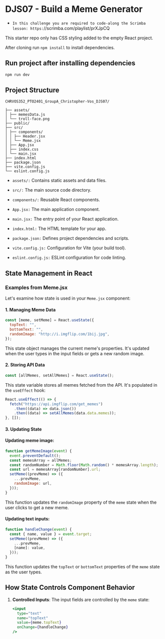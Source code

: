 # DJS07 - Build a Meme Generator

- `In this challenge you are required to code-along the Scrimba lesson: https:`//scrimba.com/playlist/prXJpCQ

This starter repo only has CSS styling added to the empty React project.

After cloning run `npm install` to install dependencies.

## Run project after installing dependencies

```bash
npm run dev
```

## Project Structure

```
CHRVOS352_PTO2401_GroupA_Christopher-Vos_DJS07/

├── assets/
│ ├── memesData.js
│ └── troll-face.png
├── public/
├── src/
│ ├── components/
│ │ ├── Header.jsx
│ │ └── Meme.jsx
│ ├── App.jsx
│ ├── index.css
│ └── main.jsx
├── index.html
├── package.json
├── vite.config.js
└── eslint.config.js
```

- `assets/:` Contains static assets and data files.
- `src/:` The main source code directory.

- `components/:` Reusable React components.
- `App.jsx:` The main application component.
- `main.jsx:` The entry point of your React application.

- `index.html:` The HTML template for your app.
- `package.json:` Defines project dependencies and scripts.
- `vite.config.js:` Configuration for Vite (your build tool).
- `eslint.config.js:` ESLint configuration for code linting.

## State Management in React

### Examples from Meme.jsx

Let's examine how state is used in your `Meme.jsx` component:

#### 1. Managing Meme Data

```javascript
const [meme, setMeme] = React.useState({
  topText: "",
  bottomText: "",
  randomImage: "http://i.imgflip.com/1bij.jpg",
});
```

This state object manages the current meme's properties. It's updated when the user types in the input fields or gets a new random image.

#### 2. Storing API Data

```javascript
const [allMemes, setAllMemes] = React.useState();
```

This state variable stores all memes fetched from the API. It's populated in the `useEffect` hook:

```javascript
React.useEffect(() => {
  fetch("https://api.imgflip.com/get_memes")
    .then((data) => data.json())
    .then((data) => setAllMemes(data.data.memes));
}, []);
```

#### 3. Updating State

#### Updating meme image:

```javascript
function getMemeImage(event) {
  event.preventDefault();
  const memesArray = allMemes;
  const randomNumber = Math.floor(Math.random() * memesArray.length);
  const url = memesArray[randomNumber].url;
  setMeme((prevMeme) => ({
    ...prevMeme,
    randomImage: url,
  }));
}
```

This function updates the `randomImage` property of the `meme` state when the user clicks to get a new meme.

#### Updating text inputs:

```javascript
function handleChange(event) {
  const { name, value } = event.target;
  setMeme((prevMeme) => ({
    ...prevMeme,
    [name]: value,
  }));
}
```

This function updates the `topText` or `bottomText` properties of the `meme` state as the user types.

## How State Controls Component Behavior

1. **Controlled Inputs**: The input fields are controlled by the `meme` state:

   ```jsx
   <input
     type="text"
     name="topText"
     value={meme.topText}
     onChange={handleChange}
   />
   ```
